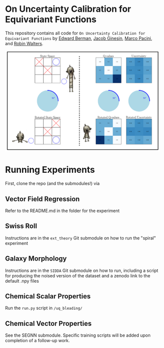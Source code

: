 # On Uncertainty Calibration for Equivariant Functions

This repository contains all code for `On Uncertainty Calibration for Equivariant Functions` by [Edward Berman](https://ebrmn.space/), [Jacob Ginesin](https://jakegines.in/), [Marco Pacini](https://marco-pacini.github.io/), and [Robin Walters](https://www.robinwalters.com/).

![image](assets/background.png)

# Running Experiments

First, clone the repo (and the submodules!) via

## Vector Field Regression

Refer to the README.md in the folder for the experiment

## Swiss Roll

Instructions are in the `ext_theory` Git submodule on how to run the "spiral" experiment

## Galaxy Morphology

Instructions are in the `SIDDA` Git submodule on how to run, including a script for producing the noised version of the dataset and a zenodo link to the default .npy files

## Chemical Scalar Properties

Run the `run.py` script in `/uq_bleading/`

## Chemical Vector Properties

See the SEGNN submodule. Specific training scripts will be added upon completion of a follow-up work.
